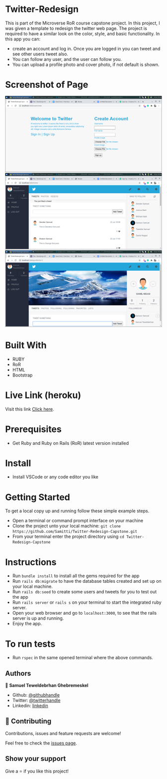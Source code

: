 # Twitter-Redesign

 This is part of the Microverse RoR course capstone project. In this project, I was given a template to redesign the twitter web page. The project is required to have a similar look on the color, style, and basic functionality. In this app you can:
 - create an account and log in. Once you are logged in you can tweet and see other users tweet also.
 - You can follow any user, and the user can follow you.
 - You can upload a profile photo and cover photo, if not default is shown.
 
 # Screenshot of Page

![screenshot 1](public/login-page.png)
![screenshot 2](public/home-page.png)
![screenshot 3](public/profile-page.png)

# Built With

- RUBY
- RoR
- HTML
- Bootstrap
 
# Live Link (heroku)

Visit this link [Click here](https://evening-meadow-83452.herokuapp.com/).
 
# Prerequisites

- Get Ruby and Ruby on Rails (RoR) latest version installed
 
# Install

- Install VSCode or any code editor you like
 
# Getting Started
 
To get a local copy up and running follow these simple example steps.
 
- Open a terminal or command prompt interface on your machine
- Clone the project unto your local machine: `git clone https://github.com/Samitti/Twitter-Redesign-Capstone.git`
- From your terminal enter the project directory using `cd Twitter-Redesign-Capstone`
 
# Instructions
 
- Run ` bundle install ` to install all the gems required for the app
- Run ` rails db:migrate ` to have the database tables created and set up on your local machine.
- Run `rails db:seed` to create some users and tweets for you to test out the app
- Run ` rails server ` or ` rails s ` on your terminal to start the integrated ruby server.
- Open your web browser and go to ` localhost:3000 `, to see that the rails server is up and       running.
- Enjoy the app.
 
# To run tests
 
- Run ` rspec ` in the same opened terminal where the above commands.
 
 
 
## Authors
 
👤 **Samuel Teweldebrhan Ghebremeskel**
 
- Github: [@githubhandle](https://github.com/Samitti)
- Twitter: [@twitterhandle](https://twitter.com/Samuel63734232)
- Linkedin: [linkedin](https://www.linkedin.com/in/samuel-ghebremeskel-29685811a/)
 
## 🤝 Contributing
 
Contributions, issues and feature requests are welcome!
 
Feel free to check the [issues page](https://github.com/Samitti/Twitter-Redesign-Capstone/issues).
 
## Show your support
 
Give a ⭐️ if you like this project!
 
 

